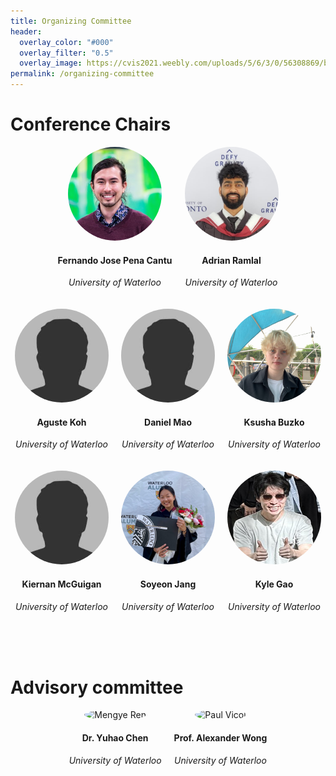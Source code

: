 ```yaml
---
title: Organizing Committee
header:
  overlay_color: "#000"
  overlay_filter: "0.5"
  overlay_image: https://cvis2021.weebly.com/uploads/5/6/3/0/56308869/background-images/236520036.jpg
permalink: /organizing-committee
---
```



# Conference Chairs

<div style="display: flex; flex-wrap: wrap; justify-content: center; gap: 20px; text-align: center;">

  <div>
    <img src="assets/images/cochairs/FernandoPena.jpg" alt="Fernando Cantu" style="border-radius: 50%; width: 150px; height: 150px;">
    <h4>Fernando Jose Pena Cantu</h4>
    <p><i>University of Waterloo</i></p>
  </div>

  <div>
    <img src="assets/images/cochairs/AdrianRamlal.jpg" alt="Adrian Ramlal" style="border-radius: 50%; width: 150px; height: 150px;">
    <h4>Adrian Ramlal</h4>
    <p><i>University of Waterloo</i></p>
  </div>

  <div>
    <img src="assets/images/cochairs/bio-photo.jpg" alt="Aguste Koh" style="border-radius: 50%; width: 150px; height: 150px;">
    <h4>Aguste Koh</h4>
    <p><i>University of Waterloo</i></p>
  </div>

  <div>
    <img src="assets/images/cochairs/bio-photo.jpg" alt="Daniel Mao" style="border-radius: 50%; width: 150px; height: 150px;">
    <h4>Daniel Mao</h4>
    <p><i>University of Waterloo</i></p>
  </div>

  <div>
    <img src="assets/images/cochairs/KsushaBuzko.jpg" alt="Ksusha Buzko" style="border-radius: 50%; width: 150px; height: 150px;">
    <h4>Ksusha Buzko</h4>
    <p><i>University of Waterloo</i></p>
  </div>

  <div>
    <img src="assets/images/cochairs/bio-photo.jpg" alt="Kiernan McGuigan" style="border-radius: 50%; width: 150px; height: 150px;">
    <h4>Kiernan McGuigan</h4>
    <p><i>University of Waterloo</i></p>
  </div>

  <div>
    <img src="assets/images/cochairs/SoyeonJang.jpg" alt="Soyeon Jang" style="border-radius: 50%; width: 150px; height: 150px;">
    <h4>Soyeon Jang</h4>
    <p><i>University of Waterloo</i></p>
  </div>

  <div>
    <img src="assets/images/cochairs/KyleGao.jpg" alt="Kyle Gao" style="border-radius: 50%; width: 150px; height: 150px;">
    <h4>Kyle Gao</h4>
    <p><i>University of Waterloo</i></p>
  </div>

</div>

<br>
<br>
<br>

# Advisory committee

<div style="display: flex; flex-wrap: wrap; justify-content: center; gap: 20px; text-align: center;">

<div>
  <img src="assets/images/yuhao.jpg" alt="Mengye Ren" style="border-radius: 50%; width: 150px; height: 150px;">
  <h4>Dr. Yuhao Chen</h4>
  <p><i>University of Waterloo</i></p>
</div>

<div>
  <img src="assets/images/alexwong.jpg" alt="Paul Vicol" style="border-radius: 50%; width: 150px; height: 150px;">
  <h4>Prof. Alexander Wong </h4>
  <p><i>University of Waterloo</i></p>
</div>

<!-- <div>
  <img src="assets/images/nickpellegrino.jpg" alt="Naila Murray" style="border-radius: 50%; width: 150px; height: 150px;">
  <h4>Nicholas Pellegrino</h4>
  <p><i>University of Waterloo</i></p>
</div> -->


</div>





